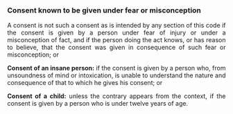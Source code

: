 ### Consent known to be given under fear or misconception
<div style="text-align: justify">

A consent is not such a consent as is intended by any section of this code if the consent is given by a person under fear of injury or under a misconception of fact, and if the person doing the act knows, or has reason to believe, that the consent was given in consequence of such fear or misconception; or
</p>
<b>Consent of an insane person:</b> if the consent is given by a person who, from unsoundness of mind or intoxication, is unable to understand the nature and consequence of that to which he gives his consent; or

</p>

<b>Consent of a child:</b> unless the contrary appears from the context, if the consent is given by a person who is under twelve years of age.

</div>
